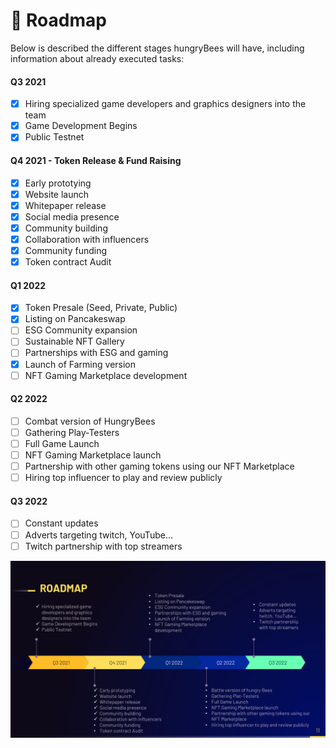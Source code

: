 # 📆 Roadmap

Below is described the different stages hungryBees will have, including information about already executed tasks:

#### Q3 2021

* [x] Hiring specialized game developers and graphics designers into the team
* [x] Game Development Begins
* [x] Public Testnet

#### Q4 2021 - Token Release & Fund Raising

* [x] Early prototying
* [x] Website launch
* [x] Whitepaper release
* [x] Social media presence
* [x] Community building
* [x] Collaboration with influencers
* [x] Community funding
* [x] Token contract Audit

#### Q1 2022

* [x] Token Presale (Seed, Private, Public)
* [x] Listing on Pancakeswap
* [ ] ESG Community expansion
* [ ] Sustainable NFT Gallery
* [ ] Partnerships with ESG and gaming
* [x] Launch of Farming version
* [ ] NFT Gaming Marketplace development

#### Q2 2022

* [ ] Combat version of HungryBees
* [ ] Gathering Play-Testers
* [ ] Full Game Launch
* [ ] NFT Gaming Marketplace launch
* [ ] Partnership with other gaming tokens using our NFT Marketplace
* [ ] Hiring top influencer to play and review publicly

#### Q3 2022

* [ ] Constant updates
* [ ] Adverts targeting twitch, YouTube…
* [ ] Twitch partnership with top streamers

![](<../.gitbook/assets/image (2).png>)
